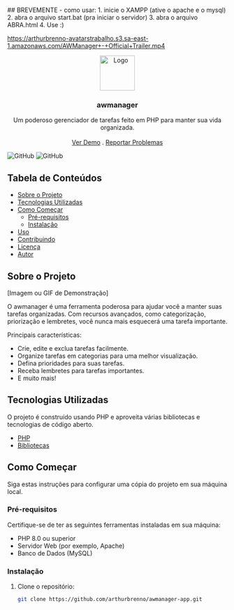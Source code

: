 <br/>
## BREVEMENTE - como usar:
1. inicie o XAMPP (ative o apache e o mysql)
2. abra o arquivo start.bat (pra iniciar o servidor)
3. abra o arquivo ABRA.html
4. Use :)

https://arthurbrenno-avatarstrabalho.s3.sa-east-1.amazonaws.com/AWManager+-+Official+Trailer.mp4


<p align="center">
  <a href="https://github.com/arthurbrenno/awmanager-app">
    <img src="https://arthurbrenno-avatarstrabalho.s3.sa-east-1.amazonaws.com/logo.png" alt="Logo" width="80" height="80">
  </a>

  <h3 align="center">awmanager</h3>

  <p align="center">
    Um poderoso gerenciador de tarefas feito em PHP para manter sua vida organizada.
    <br/>
    <br/>
    <a href="https://github.com/arthurbrenno/awmanager-app">Ver Demo</a>
    .
    <a href="https://github.com/arthurbrenno/awmanager-app/issues">Reportar Problemas</a>
  </p>
</p>

![GitHub](https://img.shields.io/github/license/arthurbrenno/awmanager-app) ![GitHub](https://img.shields.io/github/issues/arthurbrenno/awmanager-app)

## Tabela de Conteúdos

* [Sobre o Projeto](#sobre-o-projeto)
* [Tecnologias Utilizadas](#tecnologias-utilizadas)
* [Como Começar](#como-começar)
  * [Pré-requisitos](#pré-requisitos)
  * [Instalação](#instalação)
* [Uso](#uso)
* [Contribuindo](#contribuindo)
* [Licença](#licença)
* [Autor](#autor)

## Sobre o Projeto

[Imagem ou GIF de Demonstração]

O awmanager é uma ferramenta poderosa para ajudar você a manter suas tarefas organizadas. Com recursos avançados, como categorização, priorização e lembretes, você nunca mais esquecerá uma tarefa importante.

Principais características:
* Crie, edite e exclua tarefas facilmente.
* Organize tarefas em categorias para uma melhor visualização.
* Defina prioridades para suas tarefas.
* Receba lembretes para tarefas importantes.
* E muito mais!

## Tecnologias Utilizadas

O projeto é construído usando PHP e aproveita várias bibliotecas e tecnologias de código aberto.

* [PHP](https://www.php.net/)
* [Bibliotecas](https://github.com/exemplo/biblioteca)

## Como Começar

Siga estas instruções para configurar uma cópia do projeto em sua máquina local.

### Pré-requisitos

Certifique-se de ter as seguintes ferramentas instaladas em sua máquina:

* PHP 8.0 ou superior
* Servidor Web (por exemplo, Apache)
* Banco de Dados (MySQL)

  

### Instalação

1. Clone o repositório:
   ```sh
   git clone https://github.com/arthurbrenno/awmanager-app.git
